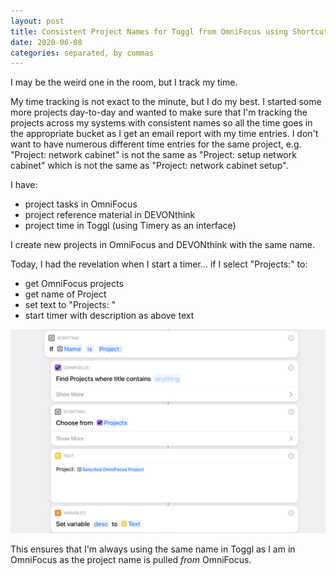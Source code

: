 ```yaml
---
layout: post
title: Consistent Project Names for Toggl from OmniFocus using Shortcuts
date: 2020-06-08
categories: separated, by commas
---
```

I may be the weird one in the room, but I track my time. 

My time tracking is not exact to the minute, but I do my best. I started some more projects day-to-day and wanted to make sure that I'm tracking the projects across my systems with consistent names so all the time goes in the appropriate bucket as I get an email report with my time entries. I don't want to have numerous different time entries for the same project, e.g. "Project: network cabinet" is not the same as "Project: setup network cabinet" which is not the same as "Project: network cabinet setup". 

I have:

- project tasks in OmniFocus
- project reference material in DEVONthink
- project time in Toggl (using Timery as an interface)

I create new projects in OmniFocus and DEVONthink with the same name. 

Today, I had the revelation when I start a timer... if I select "Projects:" to:

- get OmniFocus projects
- get name of Project
- set text to "Projects: <OmniFocus Project Name>"
- start timer with description as above text

![OmniFocus Projects Toggl](/images/2020-06-08--timer-project-omnifocus.png)

This ensures that I'm always using the same name in Toggl as I am in OmniFocus as the project name is pulled _from_ OmniFocus. 